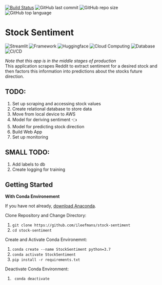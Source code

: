 [![Build Status](https://www.travis-ci.com/ileefmans/stock-sentiment.svg?branch=main)](https://www.travis-ci.com/ileefmans/stock-sentiment)
![GitHub last commit](https://img.shields.io/github/last-commit/ileefmans/stock-sentiment)
![GitHub repo size](https://img.shields.io/github/repo-size/ileefmans/stock-sentiment.svg)
![GitHub top language](https://img.shields.io/github/languages/top/ileefmans/stock-sentiment)  

  
  
# Stock Sentiment  
![Streamlit](https://img.shields.io/badge/Webapp-Streamlit-critical?&color=red&logo=streamlit)
![Framework](https://img.shields.io/badge/Framework-Pytorch-orange&?style=flat&logo=PyTorch&color=orange)
![Huggingface](https://img.shields.io/badge/🤗%20Framework-Huggingface-9cf?color=royalblue)
![Cloud Computing](https://img.shields.io/badge/Cloud-AWS-orange&?style=flat&logo=Amazon-AWS&color=9cf)
![Database](https://img.shields.io/badge/Database-MySQL-informational&?style=flat&logo=MySQL&color=informational&logoColor=white)
![CI/CD](https://img.shields.io/badge/CI%2FCD-Travis%20CI-lightgrey?&style=flat&logo=Travis-CI&color=yellow&logoColor=yellow)  

*Note that this app is in the middle stages of production*  
This application scrapes Reddit to extract sentiment for a desired stock and then factors this information into predictions about the stocks future direction.



## TODO:  
  1) Set up scraping and accessing stock values  
  2) Create relational database to store data  
  3) Move from local device to AWS     
  4) Model for deriving sentiment 👈 
  5) Model for predicting stock direction  
  6) Build Web App  
  7) Set up monitoring  
 
## SMALL TODO:           
  1) Add labels to db     
  2) Create logging for training   
   
  
## Getting Started  
  
  **With Conda Environement**  
  
  If you have not already, [download Anaconda](https://www.anaconda.com/products/individual/get-started).  
  
  Clone Repository and Change Directory:  
  
  1) ```git clone https://github.com/ileefmans/stock-sentiment```  
  2) ```cd stock-sentiment```  
  
  Create and Activate Conda Environemnt:  
  
  1) ```conda create --name StockSentiment python=3.7```  
  2) ```conda activate StockSentiment```  
  3) ```pip install -r requirements.txt```  

  Deactivate Conda Environment:  
  
  1) ``` conda deactivate```  
  
